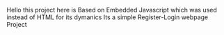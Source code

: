 Hello this project here is Based on Embedded Javascript which was used instead of HTML for its dymanics Its a simple Register-Login webpage Project
